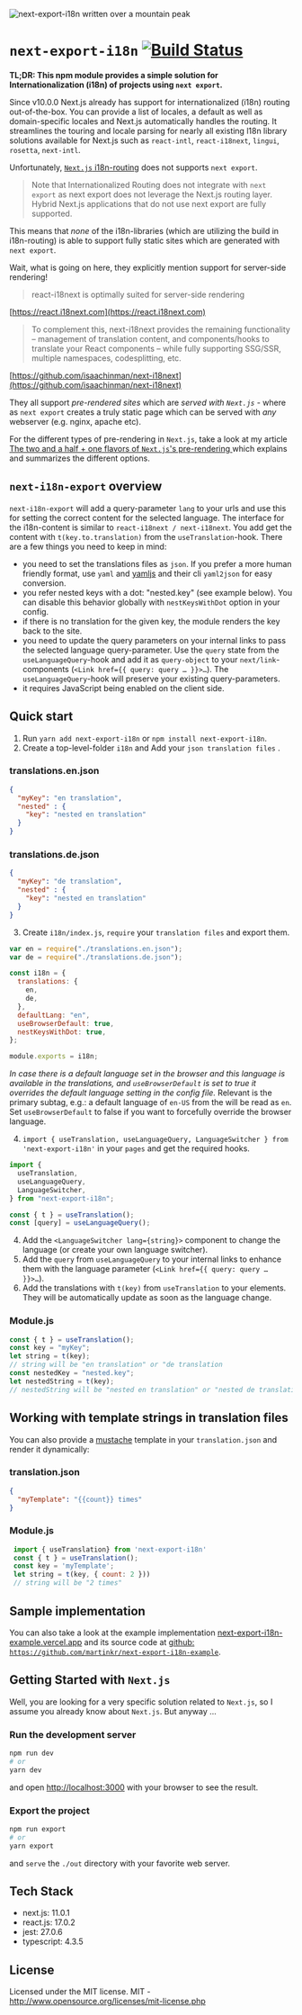 ![next-export-i18n written over a mountain peak](next-i18n-export.png)

# `next-export-i18n` [![Build Status](https://app.travis-ci.com/martinkr/next-export-i18n.svg?branch=main)](https://app.travis-ci.com/martinkr/next-export-i18n)

**TL;DR: This npm module provides a simple solution for Internationalization (i18n) of projects using `next export`.**

Since v10.0.0 Next.js already has support for internationalized (i18n) routing out-of-the-box. You can provide a list of locales, a default as well as domain-specific locales and Next.js automatically handles the routing. It streamlines the touring and locale parsing for nearly all existing l18n library solutions available for Next.js such as `react-intl`, `react-i18next`, `lingui`, `rosetta`, `next-intl`.

Unfortunately, [`Next.js` i18n-routing](https://nextjs.org/docs/advanced-features/i18n-routing) does not supports `next export`.

> Note that Internationalized Routing does not integrate with `next export` as next export does not leverage the Next.js routing layer. Hybrid Next.js applications that do not use next export are fully supported.

This means that _none_ of the i18n-libraries (which are utilizing the build in i18n-routing) is able to support fully static sites which are generated with `next export`.

Wait, what is going on here, they explicitly mention support for server-side rendering!

> react-i18next is optimally suited for server-side rendering

[https://react.i18next.com](https://react.i18next.com)

> To complement this, next-i18next provides the remaining functionality – management of translation content, and components/hooks to translate your React components – while fully supporting SSG/SSR, multiple namespaces, codesplitting, etc.

[https://github.com/isaachinman/next-i18next](https://github.com/isaachinman/next-i18next)

They all support _pre-rendered sites_ which are _served with `Next.js`_ - where as `next export` creates a truly static page which can be served with _any_ webserver (e.g. nginx, apache etc).

For the different types of pre-rendering in `Next.js`, take a look at my article [The two and a half + one flavors of `Next.js`'s pre-rendering
](https://dev.to/martinkr/the-two-and-a-half-one-flavors-of-next-js-s-pre-rendering-44o) which explains and summarizes the different options.

## `next-i18n-export` overview

`next-i18n-export` will add a query-parameter `lang` to your urls and use this for setting the correct content for the selected language. The interface for the i18n-content is similar to `react-i18next / next-i18next`. You add get the content with `t(key.to.translation)` from the `useTranslation`-hook.
There are a few things you need to keep in mind:

- you need to set the translations files as `json`. If you prefer a more human friendly format, use `yaml` and [yamljs](https://www.npmjs.com/package/yamljs) and their cli `yaml2json` for easy conversion.
- you refer nested keys with a dot: "nested.key" (see example below). You can disable this behavior globally with `nestKeysWithDot` option in your config.
- if there is no translation for the given key, the module renders the key back to the site.
- you need to update the query parameters on your internal links to pass the selected language query-parameter. Use the `query` state from the `useLanguageQuery`-hook and add it as `query-object` to your `next/link`-components (`<Link href={{ query: query … }}>…`). The `useLanguageQuery`-hook will preserve your existing query-parameters.
- it requires JavaScript being enabled on the client side.

## Quick start

1. Run `yarn add next-export-i18n` or `npm install next-export-i18n`.
2. Create a top-level-folder `i18n` and Add your `json translation files` .

### translations.en.json

```json
{
  "myKey": "en translation",
  "nested" : {
    "key": "nested en translation"
  }
}
```

### translations.de.json

```json
{
  "myKey": "de translation",
  "nested" : {
    "key": "nested en translation"
  }
}
```

3. Create `i18n/index.js`, `require` your `translation files` and export them.

```javascript
var en = require("./translations.en.json");
var de = require("./translations.de.json");

const i18n = {
  translations: {
    en,
    de,
  },
  defaultLang: "en",
  useBrowserDefault: true,
  nestKeysWithDot: true,
};

module.exports = i18n;
```

_In case there is a default language set in the browser and this language is available in the translations, and `useBrowserDefault` is set to true
it overrides the default language setting in the config file._ Relevant is the primary subtag, e.g.: a default language of `en-US` from the will be read as `en`.
Set `useBrowserDefault` to false if you want to forcefully override the browser language.

4. `import { useTranslation, useLanguageQuery, LanguageSwitcher } from 'next-export-i18n'` in your `pages` and get the required hooks.

```javascript
import {
  useTranslation,
  useLanguageQuery,
  LanguageSwitcher,
} from "next-export-i18n";

const { t } = useTranslation();
const [query] = useLanguageQuery();
```

4. Add the `<LanguageSwitcher lang={string}>` component to change the language (or create your own language switcher).
5. Add the `query` from `useLanguageQuery` to your internal links to enhance them with the language parameter (`<Link href={{ query: query … }}>…`).
6. Add the translations with `t(key)` from `useTranslation` to your elements. They will be automatically update as soon as the language change.

### Module.js

```javascript
const { t } = useTranslation();
const key = "myKey";
let string = t(key);
// string will be "en translation" or "de translation
const nestedKey = "nested.key";
let nestedString = t(key);
// nestedString will be "nested en translation" or "nested de translation
```

## Working with template strings in translation files

You can also provide a [mustache](https://mustache.github.io/) template in your `translation.json` and render it dynamically:

### translation.json

```json
{
  "myTemplate": "{{count}} times"
}
```

### Module.js

```javascript
 import { useTranslation} from 'next-export-i18n'
 const { t } = useTranslation();
 const key = 'myTemplate';
 let string = t(key, { count: 2 }))
 // string will be "2 times"
```

## Sample implementation

You can also take a look at the example implementation [next-export-i18n-example.vercel.app](https://next-export-i18n-example.vercel.app) and its source code at [github: `https://github.com/martinkr/next-export-i18n-example`](https://github.com/martinkr/next-export-i18n-example).

## Getting Started with `Next.js`

Well, you are looking for a very specific solution related to `Next.js`, so I assume you already know about `Next.js`. But anyway …

### Run the development server

```bash
npm run dev
# or
yarn dev
```

and open [http://localhost:3000](http://localhost:3000) with your browser to see the result.

### Export the project

```bash
npm run export
# or
yarn export
```

and `serve` the `./out` directory with your favorite web server.

## Tech Stack

- next.js: 11.0.1
- react.js: 17.0.2
- jest: 27.0.6
- typescript: 4.3.5

## License

Licensed under the MIT license.
MIT - <http://www.opensource.org/licenses/mit-license.php>
